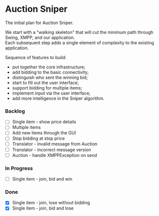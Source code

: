# Auction Sniper

The initial plan for Auction Sniper.

We start with a "walking skeleton" that will cut the minimum path through Swing, XMPP, and our application.  
Each subsequent step adds a single element of complexity to the existing application.

Sequence of features to build:
- put together the core infrastructure;
- add bidding to the basic connectivity;
- distinguish who sent the winning bid;
- start to fill out the user interface;
- support bidding for multiple items;
- implement input via the user interface;
- add more intelligence in the Sniper algorithm.

### Backlog

- [ ] Single item - show price details  
- [ ] Multiple items  
- [ ] Add new items through the GUI  
- [ ] Stop bidding at stop price  
- [ ] Translator - invalid message from Auction  
- [ ] Translator - incorrect message version  
- [ ] Auction - handle XMPPException on send  

### In Progress

- [ ] Single item - join, bid and win  

### Done

- [x] Single item - join, lose without bidding  
- [x] Single item - join, bid and lose  
